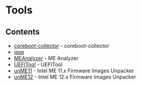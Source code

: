 # Tools

## Contents

- [coreboot-collector](https://github.com/system76/coreboot-collector.git) - coreboot-collector
- [ipxe](https://github.com/ipxe/ipxe.git)
- [MEAnalyzer](https://github.com/platomav/MEAnalyzer.git) - ME Analyzer
- [UEFITool](https://github.com/LongSoft/UEFITool.git) - UEFITool
- [unME11](https://github.com/ptresearch/unME11.git) - Intel ME 11.x Firmware Images Unpacker
- [unME12](https://github.com/ptresearch/unME12.git) - Intel ME 12.x Firmware Images Unpacker
